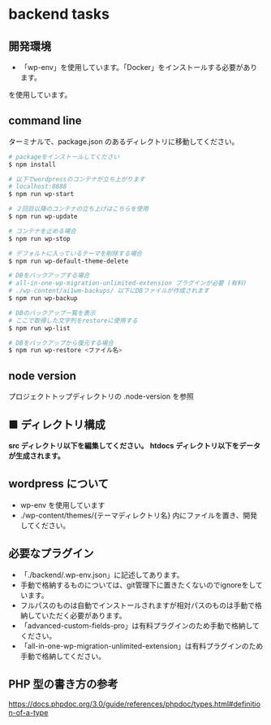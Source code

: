 # backend tasks

## 開発環境

- 「wp-env」を使用しています。「Docker」をインストールする必要があります。

を使用しています。

## command line

ターミナルで、package.json のあるディレクトリに移動してください。

```bash
# packageをインストールしてください
$ npm install

# 以下でwordpressのコンテナが立ち上がります
# localhost:8888
$ npm run wp-start

# ２回目以降のコンテナの立ち上げはこちらを使用
$ npm run wp-update

# コンテナを止める場合
$ npm run wp-stop

# デフォルトに入っているテーマを削除する場合
$ npm run wp-default-theme-delete

# DBをバックアップする場合
# all-in-one-wp-migration-unlimited-extension プラグインが必要 (有料)
# ./wp-content/ai1wm-backups/ 以下にDBファイルが作成されます
$ npm run wp-backup

# DBのバックアップ一覧を表示
# ここで取得した文字列をrestoreに使用する
$ npm run wp-list

# DBをバックアップから復元する場合
$ npm run wp-restore <ファイル名>


```

## node version

プロジェクトトップディレクトリの .node-version を参照

## ■ ディレクトリ構成

**src ディレクトリ以下を編集してください。**
**htdocs ディレクトリ以下をデータが生成されます。**

## wordpress について

- wp-env を使用しています
- ./wp-content/themes/{テーマディレクトリ名} 内にファイルを置き、開発してください。

## 必要なプラグイン

- 「./backend/.wp-env.json」に記述してあります。
- 手動で格納するものについては、git管理下に置きたくないのでignoreをしています。
- フルパスのものは自動でインストールされますが相対パスのものは手動で格納していただく必要があります。
- 「advanced-custom-fields-pro」は有料プラグインのため手動で格納してください。
- 「all-in-one-wp-migration-unlimited-extension」は有料プラグインのため手動で格納してください。

## PHP 型の書き方の参考

https://docs.phpdoc.org/3.0/guide/references/phpdoc/types.html#definition-of-a-type

